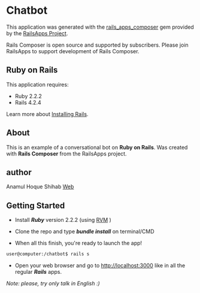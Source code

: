 Chatbot
================


This application was generated with the [rails_apps_composer](https://github.com/RailsApps/rails_apps_composer) gem
provided by the [RailsApps Project](http://railsapps.github.io/).

Rails Composer is open source and supported by subscribers. Please join RailsApps to support development of Rails Composer.

Ruby on Rails
-------------

This application requires:

- Ruby 2.2.2
- Rails 4.2.4

Learn more about [Installing Rails](http://railsapps.github.io/installing-rails.html).

About
-----

This is an example of a conversational bot on **Ruby on Rails**. Was created with **Rails Composer** from the RailsApps project.

author
---------------

Anamul Hoque Shihab [Web](https://anamulshihab.com)

Getting Started
---------------


* Install ***Ruby*** version 2.2.2 (using [RVM](https://github.com/rvm/rvm) )

* Clone the repo and type  ***bundle install*** on terminal/CMD


* When all this finish, you're ready to launch the app!

```sh
user@computer:/chatbot$ rails s
```

* Open your web browser and go to [http://localhost:3000](http://localhost:3000) like in all the regular ***Rails*** apps.

*Note: please, try only talk in English  :)*



